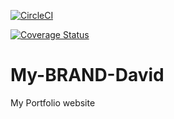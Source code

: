 [![CircleCI](https://circleci.com/gh/K-Ds/My-BRAND-David/tree/main.svg?style=svg)](https://circleci.com/gh/K-Ds/My-BRAND-David/tree/main)

[![Coverage Status](https://coveralls.io/repos/github/K-Ds/My-BRAND-David/badge.svg?branch=main)](https://coveralls.io/github/K-Ds/My-BRAND-David?branch=main)

# My-BRAND-David

My Portfolio website
